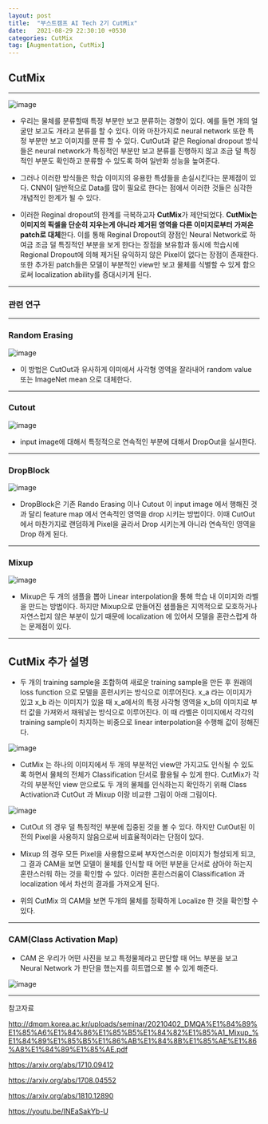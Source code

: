 ```yaml
---
layout: post
title:  "부스트캠프 AI Tech 2기 CutMix"
date:   2021-08-29 22:30:10 +0530
categories: CutMix
tag: [Augmentation, CutMix]
---
```


## CutMix

---

![image](https://user-images.githubusercontent.com/61610411/131257549-eebce0a7-4831-40fe-bc32-d8ecd1c1697a.png)


- 우리는 물체를 분류할때 특정 부분만 보고 분류하는 경향이 있다. 예를 들면 개의 얼굴만 보고도 개라고 분류를 할 수 있다. 이와 마찬가지로 neural network 또한 특정 부분만 보고 이미지를 분류 할 수 있다. CutOut과 같은 Regional dropout 방식들은 neural network가 특징적인 부분만 보고 분류를 진행하지 않고 조금 덜 특징적인 부분도 확인하고 분류할 수 있도록 하여 일반화 성능을 높여준다.

- 그러나 이러한 방식들은 학습 이미지의 유용한 특성들을 손실시킨다는 문제점이 있다. CNN이 일반적으로 Data를 많이 필요로 한다는 점에서 이러한 것들은 심각한 개념적인 한계가 될 수 있다.

- 이러한 Reginal dropout의 한계를 극복하고자 **CutMix**가 제안되었다. **CutMix는 이미지의 픽셀을 단순히 지우는게 아니라 제거된 영역을 다른 이미지로부터 가져온 patch로 대체**한다. 이를 통해 Reginal Dropout의 장점인 Neural Network로 하여금 조금 덜 특징적인 부분을 보게 한다는 장점을 보유함과 동시에 학습시에 Regional Dropout에 의해 제거된 유익하지 않은 Pixel이 없다는 장점이 존재한다. 또한 추가된 patch들은 모델이 부분적인 view만 보고 물체를 식별할 수 있게 함으로써 localization ability를 증대시키게 된다.

---

### 관련 연구

---


### Random Erasing

![image](https://user-images.githubusercontent.com/61610411/131257625-70de2ea7-0757-41a6-a5e4-3ac6312a5aa0.png)

- 이 방법은 CutOut과 유사하게 이미에서 사각형 영역을 잘라내어  random value 또는 ImageNet mean 으로 대체한다.

---

### Cutout 

![image](https://user-images.githubusercontent.com/61610411/131257745-06c5d036-f7d8-40a0-a6fa-c69212699b9f.png)

- input image에 대해서 특정적으로 연속적인 부분에 대해서 DropOut을 실시한다.


---

### DropBlock


![image](https://user-images.githubusercontent.com/61610411/131258633-e8dd8772-c23d-4d2a-ba51-a8faaf1da606.png)



- DropBlock은 기존 Rando Erasing 이나 Cutout 이 input image 에서 행해진 것과 달리 feature map 에서 연속적인 영역을 drop 시키는 방법이다. 이때 CutOut에서 마찬가지로 랜덤하게 Pixel을 골라서 Drop 시키는게 아니라 연속적인 영역을 Drop 하게 된다.

---

### Mixup

![image](https://user-images.githubusercontent.com/61610411/131258664-1787ad26-3b32-435f-a6ce-63d0a380f766.png)


- Mixup은 두 개의 샘플을 뽑아 Linear interpolation을 통해 학습 내 이미지와 라벨을 만드는 방법이다. 하지만 Mixup으로 만들어진 샘플들은 지역적으로 모호하거나 자연스럽지 않은 부분이 있기 때문에 localization 에 있어서 모델을 혼란스럽게 하는 문제점이 있다.

---

## CutMix 추가 설명


- 두 개의 training sample을 조합하여 새로운 training sample을 만든 후 원래의 loss function 으로 모델을 훈련시키는 방식으로 이루어진다. x_a 라는 이미지가 있고 x_b 라는 이미지가 있을 때 x_a에서의 특정 사각형 영역을 x_b의 이미지로 부터 값을 가져와서 채워넣는 방식으로 이루어진다. 이 때 라벨은 이미지에서 각각의 training sample이 차지하는 비중으로 linear interpolation을 수행해 값이 정해진다. 

![image](https://user-images.githubusercontent.com/61610411/131258177-8d3ce7e6-abef-43d7-a009-131565ed119c.png)


- CutMix 는 하나의 이미지에서 두 개의 부분적인 view만 가지고도 인식될 수 있도록 하면서 물체의 전체가 Classification 단서로 활용될 수 있게 한다. CutMix가 각각의 부분적인 view 만으로도 두 개의 물체를 인식하는지 확인하기 위해 Class Activation과 CutOut 과 Mixup 이랑 비교한 그림이 아래 그림이다.

![image](https://user-images.githubusercontent.com/61610411/131258296-c6fe813f-3109-4c99-9f75-3919b1f16ee6.png)

- CutOut 의 경우 덜 특징적인 부분에 집중된 것을 볼 수 있다. 하지만 CutOut된 이전의 Pixel을 사용하지 않음으로써 비효율적이라는 단점이 있다.

- Mixup 의 경우 모든 Pixel을 사용함으로써 부자연스러운 이미지가 형성되게 되고, 그 결과 CAM을 보면 모델이 물체를 인식할 때 어떤 부분을 단서로 삼아야 하는지 혼란스러워 하는 것을 확인할 수 있다. 이러한 혼란스러움이 Classification 과 localization 에서 차선의 결과를 가져오게 된다.

- 위의 CutMix 의 CAM을 보면 두개의 물체를 정확하게 Localize 한 것을 확인할 수 있다.

---


### CAM(Class Activation Map)


- CAM 은 우리가 어떤 사진을 보고 특정물체라고 판단할 때 어느 부분을 보고 Neural Network 가 판단을 했는지를 히트맵으로 볼 수 있게 해준다.

![image](https://user-images.githubusercontent.com/61610411/131258535-980fb2c6-e031-4d57-8f19-20e016c25eaf.png)


---


참고자료

 <http://dmqm.korea.ac.kr/uploads/seminar/20210402_DMQA%E1%84%89%E1%85%A6%E1%84%86%E1%85%B5%E1%84%82%E1%85%A1_Mixup_%E1%84%89%E1%85%B5%E1%86%AB%E1%84%8B%E1%85%AE%E1%86%A8%E1%84%89%E1%85%AE.pdf>

 <https://arxiv.org/abs/1710.09412>

 <https://arxiv.org/abs/1708.04552>
 
 <https://arxiv.org/abs/1810.12890>



 <https://youtu.be/INEaSakYb-U>